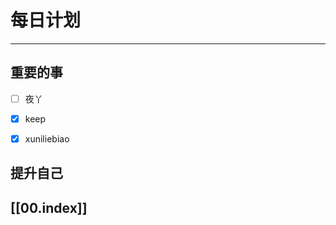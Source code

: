
# 每日计划
---
## 重要的事

- [ ]    夜丫
- [x]   keep
- [x]  xuniliebiao



## 提升自己

  



## [[00.index]]










